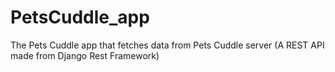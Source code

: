 # PetsCuddle_app
The Pets Cuddle app that fetches data from Pets Cuddle server (A REST API made from Django Rest Framework)
